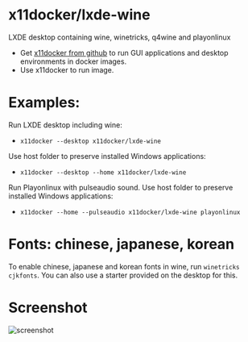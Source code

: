 # x11docker/lxde-wine

LXDE desktop containing wine, winetricks, q4wine and playonlinux

 - Get [x11docker from github](https://github.com/mviereck/x11docker) to run GUI applications and desktop environments in docker images.
 - Use x11docker to run image. 

# Examples:
Run LXDE desktop including wine:
  - `x11docker --desktop x11docker/lxde-wine`

Use host folder to preserve installed Windows applications: 
  - `x11docker --desktop --home x11docker/lxde-wine`

Run Playonlinux with pulseaudio sound. Use host folder to preserve installed Windows applications:
 - `x11docker --home --pulseaudio x11docker/lxde-wine playonlinux`
 
# Fonts: chinese, japanese, korean
To enable chinese, japanese and korean fonts in wine, run `winetricks cjkfonts`. You can also use a starter provided on the desktop  for this. 

# Screenshot

![screenshot](https://raw.githubusercontent.com/mviereck/x11docker/screenshots/screenshot-lxde-wine.png "lxde-wine desktop running in Xephyr window using x11docker")
